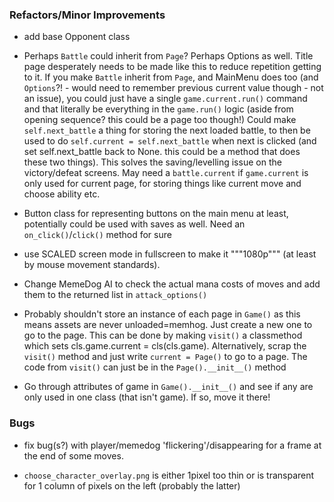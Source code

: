 ### Refactors/Minor Improvements
* add base Opponent class

* Perhaps `Battle` could inherit from `Page`? Perhaps Options as well.
Title page desperately needs to be made like this to reduce repetition getting to it.
If you make `Battle` inherit from `Page`, and MainMenu does too
(and `Options`?! - would need to remember previous current value though - not an issue),
you could just have a single `game.current.run()` command
and that literally be  everything in the `game.run()` logic
(aside from opening sequence? this could be a page too though!)
Could make `self.next_battle` a thing for storing the next loaded battle,
to then be used to do `self.current = self.next_battle` when next is clicked
(and set self.next_battle back to None. this could be a method that does these two things).
This solves the saving/levelling issue on the victory/defeat screens.
May need a `battle.current` if `game.current` is only used for current page,
for storing things like current move and choose ability etc.

* Button class for representing buttons on the main menu at least,
potentially could be used with saves as well. Need an `on_click()`/`click()` method for sure

* use SCALED screen mode in fullscreen to make it """1080p""" (at least by mouse movement standards).

* Change MemeDog AI to check the actual mana costs of
moves and add them to the returned list in `attack_options()`

* Probably shouldn't store an instance of each page in `Game()`
as this means assets are never unloaded=memhog.
Just create a new one to go to the page.
This can be done by making `visit()` a classmethod which sets cls.game.current = cls(cls.game).
Alternatively, scrap the `visit()` method and just write `current = Page()` to go to a page.
The code from `visit()` can just be in the `Page().__init__()` method

* Go through attributes of game in `Game().__init__()` and see if any are only
used in one class (that isn't game). If so, move it there!

### Bugs
* fix bug(s?) with player/memedog 'flickering'/disappearing for a frame at the end of some moves.

* `choose_character_overlay.png` is either 1pixel too thin
or is transparent for 1 column of pixels on the left (probably the latter)